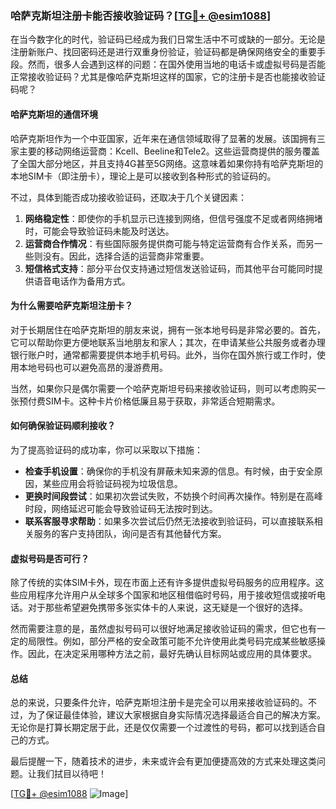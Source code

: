 ### 哈萨克斯坦注册卡能否接收验证码？[[TG💪+ @esim1088](https://t.me/s/esim1088)]

在当今数字化的时代，验证码已经成为我们日常生活中不可或缺的一部分。无论是注册新账户、找回密码还是进行双重身份验证，验证码都是确保网络安全的重要手段。然而，很多人会遇到这样的问题：在国外使用当地的电话卡或虚拟号码是否能正常接收验证码？尤其是像哈萨克斯坦这样的国家，它的注册卡是否也能接收验证码呢？

#### **哈萨克斯坦的通信环境**

哈萨克斯坦作为一个中亚国家，近年来在通信领域取得了显著的发展。该国拥有三家主要的移动网络运营商：Kcell、Beeline和Tele2。这些运营商提供的服务覆盖了全国大部分地区，并且支持4G甚至5G网络。这意味着如果你持有哈萨克斯坦的本地SIM卡（即注册卡），理论上是可以接收到各种形式的验证码的。

不过，具体到能否成功接收验证码，还取决于几个关键因素：

1. **网络稳定性**：即使你的手机显示已连接到网络，但信号强度不足或者网络拥堵时，可能会导致验证码未能及时送达。
2. **运营商合作情况**：有些国际服务提供商可能与特定运营商有合作关系，而另一些则没有。因此，选择合适的运营商非常重要。
3. **短信格式支持**：部分平台仅支持通过短信发送验证码，而其他平台可能同时提供语音电话作为备用方式。

#### **为什么需要哈萨克斯坦注册卡？**

对于长期居住在哈萨克斯坦的朋友来说，拥有一张本地号码是非常必要的。首先，它可以帮助你更方便地联系当地朋友和家人；其次，在申请某些公共服务或者办理银行账户时，通常都需要提供本地手机号码。此外，当你在国外旅行或工作时，使用本地号码也可以避免高昂的漫游费用。

当然，如果你只是偶尔需要一个哈萨克斯坦号码来接收验证码，则可以考虑购买一张预付费SIM卡。这种卡片价格低廉且易于获取，非常适合短期需求。

#### **如何确保验证码顺利接收？**

为了提高验证码的成功率，你可以采取以下措施：

- **检查手机设置**：确保你的手机没有屏蔽未知来源的信息。有时候，由于安全原因，某些应用会将验证码视为垃圾信息。
- **更换时间段尝试**：如果初次尝试失败，不妨换个时间再次操作。特别是在高峰时段，网络延迟可能会导致验证码无法按时到达。
- **联系客服寻求帮助**：如果多次尝试后仍然无法接收到验证码，可以直接联系相关服务的客户支持团队，询问是否有其他替代方案。

#### **虚拟号码是否可行？**

除了传统的实体SIM卡外，现在市面上还有许多提供虚拟号码服务的应用程序。这些应用程序允许用户从全球多个国家和地区租借临时号码，用于接收短信或接听电话。对于那些希望避免携带多张实体卡的人来说，这无疑是一个很好的选择。

然而需要注意的是，虽然虚拟号码可以很好地满足接收验证码的需求，但它也有一定的局限性。例如，部分严格的安全政策可能不允许使用此类号码完成某些敏感操作。因此，在决定采用哪种方法之前，最好先确认目标网站或应用的具体要求。

#### **总结**

总的来说，只要条件允许，哈萨克斯坦注册卡是完全可以用来接收验证码的。不过，为了保证最佳体验，建议大家根据自身实际情况选择最适合自己的解决方案。无论你是打算长期定居于此，还是仅仅需要一个过渡性的号码，都可以找到适合自己的方式。

最后提醒一下，随着技术的进步，未来或许会有更加便捷高效的方式来处理这类问题。让我们拭目以待吧！

[[TG💪+ @esim1088](https://t.me/s/esim1088) ![Image](https://i.postimg.cc/4NQfJmqS/Snipaste-2025-05-13-00-14-12.png)]